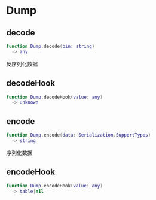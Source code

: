# Dump

## decode

```lua
function Dump.decode(bin: string)
  -> any
```

 反序列化数据
## decodeHook

```lua
function Dump.decodeHook(value: any)
  -> unknown
```

## encode

```lua
function Dump.encode(data: Serialization.SupportTypes)
  -> string
```

 序列化数据
## encodeHook

```lua
function Dump.encodeHook(value: any)
  -> table|nil
```


